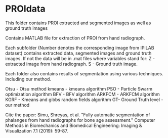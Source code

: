 # PROIdata
This folder contains PROI extracted and segmented images as well as ground truth images

Contains MATLAB file for extraction of PROI from hand radiograph. 

Each subfolder (Number denotes the corresponding image from IPILAB dataset) contains extracted data, segmented images and ground truth images. If not the data will be in .mat files where variables stand for:
Z - extracted image from hand radiograph.
S - Ground truth image. 

Each folder also contains results of segmentation using various techniques. Including our method.

Otsu - Otsu method
kmeans - kmeans algorithm
PSO - Particle Swarm optimization algorithm 
BFV - BFV algorithm
ARKFCM - ARKFCM algorithm 
KGRF - Kmeans and gibbs random fields algorithm 
GT- Ground Truth
level - our method

Cite the paper:
Simu, Shreyas, et al. "Fully automatic segmentation of phalanges from hand radiographs for bone age assessment." Computer Methods in Biomechanics and Biomedical Engineering: Imaging & Visualization 7.1 (2019): 59-87.
